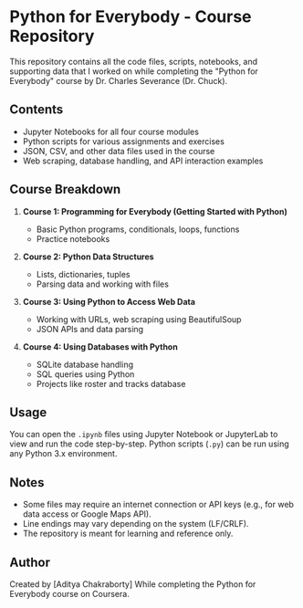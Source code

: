 Python for Everybody - Course Repository
========================================

This repository contains all the code files, scripts, notebooks, and supporting data that I worked on while completing the "Python for Everybody" course by Dr. Charles Severance (Dr. Chuck).

Contents
--------

- Jupyter Notebooks for all four course modules
- Python scripts for various assignments and exercises
- JSON, CSV, and other data files used in the course
- Web scraping, database handling, and API interaction examples

Course Breakdown
----------------

1. **Course 1: Programming for Everybody (Getting Started with Python)**
   - Basic Python programs, conditionals, loops, functions
   - Practice notebooks

2. **Course 2: Python Data Structures**
   - Lists, dictionaries, tuples
   - Parsing data and working with files

3. **Course 3: Using Python to Access Web Data**
   - Working with URLs, web scraping using BeautifulSoup
   - JSON APIs and data parsing

4. **Course 4: Using Databases with Python**
   - SQLite database handling
   - SQL queries using Python
   - Projects like roster and tracks database

Usage
-----

You can open the `.ipynb` files using Jupyter Notebook or JupyterLab to view and run the code step-by-step. Python scripts (`.py`) can be run using any Python 3.x environment.

Notes
-----

- Some files may require an internet connection or API keys (e.g., for web data access or Google Maps API).
- Line endings may vary depending on the system (LF/CRLF).
- The repository is meant for learning and reference only.

Author
------

Created by [Aditya Chakraborty]
While completing the Python for Everybody course on Coursera.

